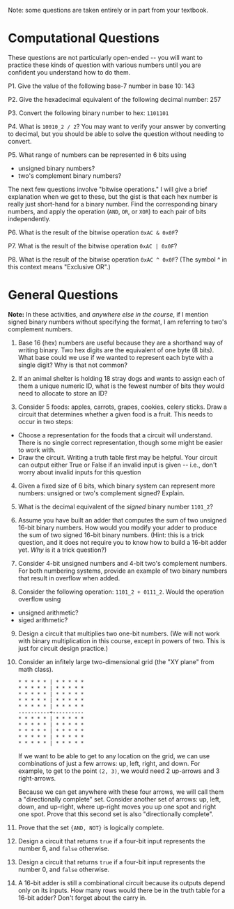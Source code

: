 Note: some questions are taken entirely or in part from your textbook.

# Computational Questions

These questions are not particularly open-ended --
you will want to practice these kinds of question with various numbers until
you are confident you understand how to do them.

P1. Give the value of the following base-7 number in base 10:
143

P2. Give the hexadecimal equivalent of the following decimal number:
257

P3. Convert the following binary number to hex:
`1101101`

P4. What is `10010_2 / 2`?
You may want to verify your answer by converting to decimal,
but you should be able to solve the question without needing to convert.

P5. What range of numbers can be represented in 6 bits using
* unsigned binary numbers?
* two's complement binary numbers?

The next few questions involve "bitwise operations."
I will give a brief explanation when we get to these,
but the gist is that each hex number is really just short-hand for a binary
number.
Find the corresponding binary numbers,
and apply the operation (`AND`, `OR`, or `XOR`) to each pair of bits
independently.

P6. What is the result of the bitwise operation `0xAC & 0x0F`?

P7. What is the result of the bitwise operation `0xAC | 0x0F`?

P8. What is the result of the bitwise operation `0xAC ^ 0x0F`?
(The symbol ^ in this context means "Exclusive OR".)

# General Questions

**Note:** In these activities, and *anywhere else in the course*,
if I mention signed binary numbers without specifying the format,
I am referring to two's complement numbers.

1. Base 16 (hex) numbers are useful because they are a shorthand way of writing
binary.
Two hex digits are the equivalent of one byte (8 bits).
What base could we use if we wanted to represent each byte with a single digit?
Why is that not common?

2. If an animal shelter is holding 18 stray dogs and wants to assign each of
them a unique numeric ID,
what is the fewest number of bits they would need to allocate to store an ID?

3. Consider 5 foods: apples, carrots, grapes, cookies, celery sticks.
Draw a circuit that determines whether a given food is a fruit.
This needs to occur in two steps:
* Choose a representation for the foods that a circuit will understand.
There is no single correct representation,
though some might be easier to work with.
* Draw the circuit. Writing a truth table first may be helpful.
Your circuit can output either True or False if an invalid input is given --
i.e., don't worry about invalid inputs for this question

4. Given a fixed size of 6 bits,
which binary system can represent more numbers:
unsigned or two's complement signed?
Explain.

5. What is the decimal equivalent of the *signed* binary number `1101_2`?

6. Assume you have built an adder that computes the sum of two unsigned 16-bit
binary numbers.
How would you modify your adder to produce the sum of two signed 16-bit binary
numbers.
(Hint: this is a trick question,
and it does not require you to know how to build a 16-bit adder yet.
*Why* is it a trick question?)

7. Consider 4-bit unsigned numbers and 4-bit two's complement numbers.
For both numbering systems,
provide an example of two binary numbers that result in overflow when added.

8. Consider the following operation: `1101_2 + 0111_2`.
Would the operation overflow using
* unsigned arithmetic?
* siged arithmetic?

9. Design a circuit that multiplies two one-bit numbers.
(We will not work with binary multiplication in this course,
except in powers of two.
This is just for circuit design practice.)

10. Consider an infitely large two-dimensional grid
    (the "XY plane" from math class).
    ```
    * * * * * | * * * * *
    * * * * * | * * * * *
    * * * * * | * * * * *
    * * * * * | * * * * *
    * * * * * | * * * * *
    ----------+----------
    * * * * * | * * * * *
    * * * * * | * * * * *
    * * * * * | * * * * *
    * * * * * | * * * * *
    * * * * * | * * * * *
    ```
    If we want to be able to get to any location on the grid,
    we can use combinations of just a few arrows:
    up, left, right, and down.
    For example, to get to the point `(2, 3)`,
    we would need 2 up-arrows and 3 right-arrows.

    Because we can get anywhere with these four arrows,
    we will call them a "directionally complete" set.
    Consider another set of arrows:
    up, left, down, and up-right,
    where up-right moves you up one spot and right one spot.
    Prove that this second set is also "directionally complete".

11. Prove that the set `{AND, NOT}` is logically complete.

12. Design a circuit that returns `true` if a four-bit input represents the
number 6, and `false` otherwise.

13. Design a circuit that returns `true` if a four-bit input represents the number 0, and `false` otherwise.

14. A 16-bit adder is still a combinational circuit because its outputs depend
only on its inputs.
How many rows would there be in the truth table for a 16-bit adder?
Don't forget about the carry in.
